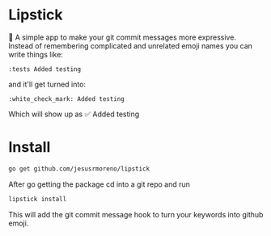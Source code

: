 # Lipstick
:lipstick: A simple app to make your git commit messages more expressive.  
Instead of remembering complicated and unrelated emoji names you can write
things like:
```
:tests Added testing
```
and it'll get turned into:
```
:white_check_mark: Added testing
```
Which will show up as
:white_check_mark: Added testing


# Install
```bash
go get github.com/jesusrmoreno/lipstick
```

After go getting the package cd into a git repo and run
```bash
lipstick install
```
This will add the git commit message hook to turn your keywords into github
emoji.
